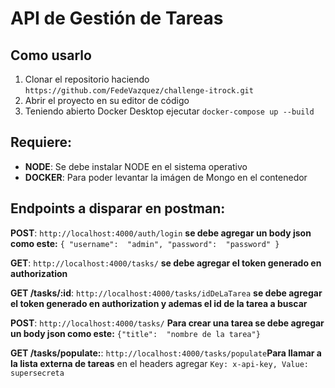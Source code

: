 #  API de Gestión de Tareas

## Como usarlo
1.  Clonar el repositorio haciendo  `https://github.com/FedeVazquez/challenge-itrock.git`
2.  Abrir el proyecto en su editor de código
3.  Teniendo abierto Docker Desktop ejecutar  `docker-compose up --build`

## Requiere:
-   **NODE**: Se debe instalar NODE en el sistema operativo
-   **DOCKER**: Para poder levantar la imágen de Mongo en el contenedor

## Endpoints a disparar en postman:
**POST**: `http://localhost:4000/auth/login` **se debe agregar un body json como este:**
`{
"username":  "admin",
"password":  "password"
}`

**GET**: `http://localhost:4000/tasks/` **se debe agregar el token generado en authorization**

**GET /tasks/:id**: `http://localhost:4000/tasks/idDeLaTarea` **se debe agregar el token generado en authorization y ademas el id de la tarea a buscar**

**POST**: `http://localhost:4000/tasks/` **Para crear una tarea se debe agregar un body json como este:** `{"title":  "nombre de la tarea"}`

**GET /tasks/populate:**: `http://localhost:4000/tasks/populate`**Para llamar a la lista externa de tareas** en el headers agregar `Key: x-api-key, Value: supersecreta`


